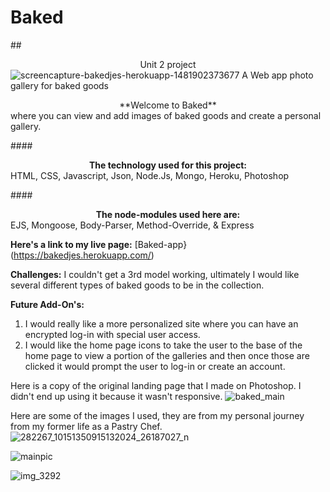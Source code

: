 # Baked
##<center>Unit 2 project</center>
![screencapture-bakedjes-herokuapp-1481902373677](https://cloud.githubusercontent.com/assets/22794560/21268061/4d019dbc-c36a-11e6-92ce-54d9130eb2c4.png)
A Web app photo gallery for baked goods

<center>**Welcome to Baked**</center>
where you can view and add images of baked goods and create a personal gallery.

####<center>**The technology used for this project:**</center>
HTML, CSS, Javascript, Json, Node.Js, Mongo, Heroku, Photoshop

####<center>**The node-modules used here are:**</center>
EJS, Mongoose, Body-Parser, Method-Override, & Express

**Here's a link to my live page:**
[Baked-app}(https://bakedjes.herokuapp.com/)


**Challenges:**
I couldn't get a 3rd model working, ultimately I would like several different
types of baked goods to be in the collection.

**Future Add-On's:**
1.  I would really like a more personalized site where you can have an encrypted log-in
with special user access.
1.  I would like the home page icons to take the user to the base of the home page to view a portion of the galleries and then once those are clicked it would prompt the user to log-in or create an account.  

Here is a copy of the original landing page that I made on Photoshop. I didn't end up using it because it wasn't responsive.
![baked_main](https://cloud.githubusercontent.com/assets/22794560/21268481/3695fb5c-c36c-11e6-98a5-bb27cb06905f.jpg)

Here are some of the images I used, they are from my personal journey from my former life as a Pastry Chef.
![282267_10151350915132024_26187027_n](https://cloud.githubusercontent.com/assets/22794560/21268395/e1c82118-c36b-11e6-8aab-353add421494.jpg)

![mainpic](https://cloud.githubusercontent.com/assets/22794560/21268408/ec96baf0-c36b-11e6-99ac-2e3fef9576f4.jpg)

![img_3292](https://cloud.githubusercontent.com/assets/22794560/21268519/66872156-c36c-11e6-8cbf-aa3c10bc60fa.PNG)

